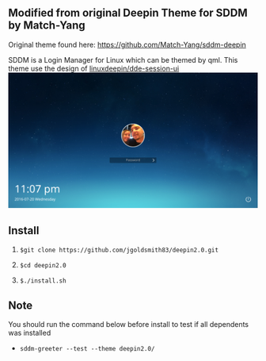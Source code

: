 ## Modified from original Deepin Theme for SDDM by Match-Yang

Original theme found here: https://github.com/Match-Yang/sddm-deepin

SDDM is a Login Manager for Linux which can be themed by qml. This theme use the design of [linuxdeepin/dde-session-ui](https://github.com/linuxdeepin/dde-session-ui)
![screenshot](https://github.com/jgoldsmith83/sddm-deepin2.0/blob/master/deepin2.0/screenshot.png)

## Install
1. `$git clone https://github.com/jgoldsmith83/deepin2.0.git`

2. `$cd deepin2.0`

3. `$./install.sh`

## Note

You should run the command below before install to test if all dependents was installed

- `sddm-greeter --test --theme deepin2.0/`
